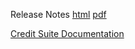 Release Notes [html](http://www.credit-trader.net/ReleaseNotes.html) [pdf](http://www.credit-trader.net/CreditSuite/docs/ReleaseNotes.pdf)

[Credit Suite Documentation](http://www.credit-trader.net/Begin.html)